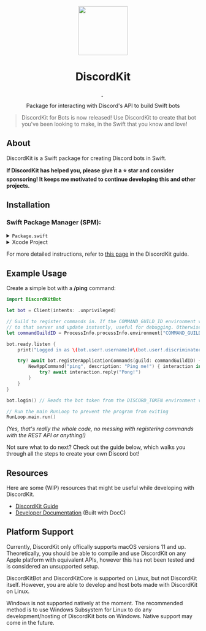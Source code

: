 <p align="center">
  <img src="https://user-images.githubusercontent.com/64193267/208341700-75fb1d63-f044-4b60-9c86-ed945916b65c.png" height="128">
</p>

<h1 align="center">DiscordKit</h1>

<p align="center">
  <a aria-label="Join the community on Discord" href="https://discord.gg/he7n6MGDXS" target="_blank">
    <img alt="" src="https://img.shields.io/discord/964741354112577557?style=for-the-badge&labelColor=black&label=Discord">
  </a>

  <!-- Self-hosted tokei_rs instance, only works for repos in the SwiftcordApp org -->
  <img alt="" src="http://vinkwok.mywire.org/tokei/github/SwiftcordApp/DiscordKit?style=for-the-badge&branch=bot-support&category=code">

  <a aria-label="DiscordKit Guide" href="https://swiftcord.gitbook.io/discordkit-guide/" target="_blank">
    <img alt="" src="https://img.shields.io/badge/guide-gitbook-important?style=for-the-badge&labelColor=black">
  </a>
</p>

<p align="center">Package for interacting with Discord's API to build Swift bots</p>

> DiscordKit for Bots is now released! Use DiscordKit to create that bot you've been
> looking to make, in the Swift that you know and love!

## About

DiscordKit is a Swift package for creating Discord bots in Swift.

**If DiscordKit has helped you, please give it a ⭐ star and consider sponsoring! It
keeps me motivated to continue developing this and other projects.**

## Installation

### Swift Package Manager (SPM):

<details>
  <summary><code>Package.swift</code></summary>

  Add the following to your `Package.swift`:
  ```swift
  .package(url: "https://github.com/SwiftcordApp/DiscordKit", branch: "main")
  ```
</details>
<details>
  <summary>Xcode Project</summary>

  Add a package dependancy in your Xcode project with the following parameters:

  **Package URL:**
  ```
  https://github.com/SwiftcordApp/DiscordKit
  ```

  **Branch:**
  ```
  main
  ```

  **Product:**
  - [x] DiscordKitBot
</details>

For more detailed instructions, refer to [this page](https://app.gitbook.com/o/bq2pyf3PEDPf2CURHt4z/s/WJuHiYLW9jKqPb7h8D7t/getting-started/installation)
in the DiscordKit guide.

## Example Usage

Create a simple bot with a **/ping** command:

```swift
import DiscordKitBot

let bot = Client(intents: .unprivileged)

// Guild to register commands in. If the COMMAND_GUILD_ID environment variable is set, commands are scoped
// to that server and update instantly, useful for debugging. Otherwise, they are registered globally.
let commandGuildID = ProcessInfo.processInfo.environment["COMMAND_GUILD_ID"]

bot.ready.listen {
    print("Logged in as \(bot.user!.username)#\(bot.user!.discriminator)!")

    try? await bot.registerApplicationCommands(guild: commandGuildID) {
        NewAppCommand("ping", description: "Ping me!") { interaction in
            try? await interaction.reply("Pong!")
        }
    }
}

bot.login() // Reads the bot token from the DISCORD_TOKEN environment variable and logs in with the token

// Run the main RunLoop to prevent the program from exiting
RunLoop.main.run()
```
_(Yes, that's really the whole code, no messing with registering commands with the REST
API or anything!)_

Not sure what to do next? Check out the guide below, which walks you through
all the steps to create your own Discord bot!

## Resources

Here are some (WIP) resources that might be useful while developing with DiscordKit.

* [DiscordKit Guide](https://swiftcord.gitbook.io/discordkit-guide/)
* [Developer Documentation](https://swiftcordapp.github.io/DiscordKit/documentation/discordkitbot/) (Built with DocC)

## Platform Support

Currently, DiscordKit only offically supports macOS versions 11 and up. Theoretically, you should be able to compile and use DiscordKit on any Apple platform with equivalent APIs, however this has not been tested and is considered an unsupported setup.

DiscordKitBot and DiscordKitCore is supported on Linux, but not DiscordKit itself. However, you are able to develop and host bots made with DiscordKit on Linux. 

Windows is not supported natively at the moment. The recommended method is to use Windows Subsystem for Linux to do any development/hosting of DiscordKit bots on Windows. Native support may come in the future.
